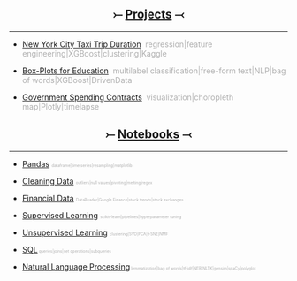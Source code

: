 <a name="Home"></A>
	
<h2 align="center">&#10522; <a href="projects.html">Projects</a> &#10521;</h2>	
<hr>

* [New York City Taxi Trip Duration](nyctaxi.md)<span style="color:#AFAFAF">&nbsp;&nbsp;regression|feature engineering|XGBoost|clustering|Kaggle</span>

* [Box-Plots for Education](boxplots.md)<span style="color:#AFAFAF">&nbsp;&nbsp;multilabel classification|free-form text|NLP|bag of words|XGBoost|DrivenData</span>

* [Government Spending Contracts](gov.md)<span style="color:#AFAFAF">&nbsp;&nbsp;visualization|choropleth map|Plotly|timelapse</span>

<h2 align="center">&#10522; <a href="notebooks.html">Notebooks</a> &#10521;</h2>	
<hr>

* [Pandas](pandas.html#bottom)<span style="color:#AFAFAF;font-size:0.5em;">&nbsp;&nbsp;dataframe|time series|resampling|matplotlib</span>

* [Cleaning Data](cleaning_data.html#bottom)<span style="color:#AFAFAF;font-size:0.5em;">&nbsp;&nbsp;outliers|null values|pivoting|melting|regex</span>

* [Financial Data](financial.html#bottom)<span style="color:#AFAFAF;font-size:0.5em;">&nbsp;&nbsp;DataReader|Google Finance|stock trends|stock exchanges</span>

* [Supervised Learning](supervised_learning.html#bottom)<span style="color:#AFAFAF;font-size:0.5em;">&nbsp;&nbsp;scikit-learn|pipelines|hyperparameter tuning</span>

* [Unsupervised Learning](unsupervised_learning.html#bottom)<span style="color:#AFAFAF;font-size:0.5em;">&nbsp;&nbsp;clustering|SVD|PCA|t-SNE|NMF</span>

* [SQL](SQL.md)<span style="color:#AFAFAF;font-size:0.5em;">&nbsp;queries|joins|set operations|subqueries</span>

* [Natural Language Processing](NLP.md)<span style="color:#AFAFAF;font-size:0.5em;">&nbsp;lemmatization|bag of words|tf-idf|NER|NLTK|gensim|spaCy|polyglot</span>
